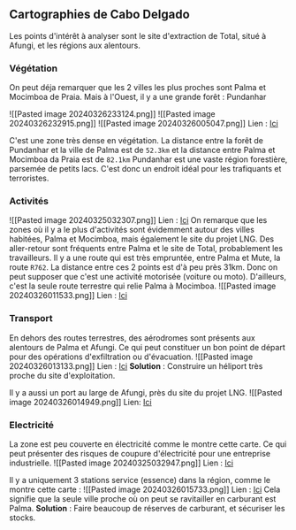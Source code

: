 
## Cartographies de Cabo Delgado

Les points d'intérêt à analyser sont le site d'extraction de Total, situé à Afungi, et les régions aux alentours.
### Végétation

On peut déja remarquer que les 2 villes les plus proches sont Palma et Mocimboa de Praia. Mais à l'Ouest, il y a une grande forêt : Pundanhar

![[Pasted image 20240326233124.png]]
![[Pasted image 20240326232915.png]]
![[Pasted image 20240326005047.png]]
Lien : [Ici](https://www.google.com/maps/dir/Moc%C3%ADmboa+da+Praia,+Mozambique/Total+LNG+Gas+project,+Palma,+Mozambique/Palma,+Mozambique/Pundanhar,+Mozambique/@-11.0263953,40.0299229,104919m/data=!3m1!1e3!4m26!4m25!1m5!1m1!1s0x1893697908236137:0x69ab16a96d94ff2a!2m2!1d40.3522402!2d-11.3535985!1m5!1m1!1s0x1892fb343957a189:0x9b802443d1994cf!2m2!1d40.5131681!2d-10.8508636!1m5!1m1!1s0x1892ee2f268b3897:0x9a1719840e5f764!2m2!1d40.4745459!2d-10.7743717!1m5!1m1!1s0x1892d21ea666c985:0xaf6ac398f4d44161!2m2!1d40.0562867!2d-10.8924666!3e2!5m2!1e2!1e4?ucbcb=1&entry=ttu)

C'est une zone très dense en végétation. La distance entre la forêt de Pundanhar et la ville de Palma est de `52.3km` et la distance entre Palma et Mocimboa da Praia est de `82.1km`
Pundanhar est une vaste région forestière, parsemée de petits lacs. C'est donc un endroit idéal pour les trafiquants et terroristes. 

### Activités

![[Pasted image 20240325032307.png]]
Lien : [Ici](https://www.strava.com/maps/global-heatmap?style=dark&terrain=false&sport=All&gColor=blue&gOpacity=100&labels=true&poi=true#9/-10.9544/40.2236)
On remarque que les zones où il y a le plus d'activités sont évidemment autour des villes habitées, Palma et Mocimboa, mais également le site du projet LNG. Des aller-retour sont fréquents entre Palma et le site de Total, probablement les travailleurs. 
Il y a une route qui est très empruntée, entre Palma et Mute, la route `R762`. La distance entre ces 2 points est d'à peu près 31km. Donc on peut supposer que c'est une activité motorisée (voiture ou moto).
D'ailleurs, c'est la seule route terrestre qui relie Palma à Mocimboa.
![[Pasted image 20240326011533.png]]
Lien : [Ici](https://www.openstreetmap.org/directions?engine=fossgis_osrm_car&route=-10.7742%2C40.4650%3B-11.3434%2C40.3538#map=10/-11.0834/40.2663&layers=T)

### Transport
En dehors des routes terrestres, des aérodromes sont présents aux alentours de Palma et Afungi. Ce qui peut constituer un bon point de départ pour des opérations d'exfiltration ou d'évacuation.
![[Pasted image 20240326013133.png]]
Lien : [Ici](https://ourairports.com/big-map.html)
**Solution** : Construire un héliport très proche du site d'exploitation.

Il y a aussi un port au large de Afungi, près du site du projet LNG.
![[Pasted image 20240326014949.png]]
Lien: [Ici](https://map.openseamap.org/)

### Electricité
La zone est peu couverte en électricité comme le montre cette carte. Ce qui peut présenter des risques de coupure d'électricité pour une entreprise industrielle.
![[Pasted image 20240325032947.png]]
Lien : [Ici](https://openinframap.org/#9.15/-11.128/40.1943)

Il y a uniquement 3 stations service (essence) dans la région, comme le montre cette carte :
![[Pasted image 20240326015733.png]]
Lien : [Ici](https://yandex.com/maps/?display-text=Gas%20stations&ll=40.544819%2C-10.751108&mode=search&sctx=ZAAAAAgBEAAaKAoSCdvEyf0OQURAEShIbHcPsCXAEhIJfGDHf4EgxD8ReVc9YB4yuT8iBgABAgMEBSgKOABA86UBSAFqAnJ1nQHNzEw9oAEAqAEAvQH7qdTAwgES5vD37PUGm%2BWD7fgE9aG59uwBggIG0JDQl9ChigIJMTg0MTA1Mjc0kgIAmgIMZGVza3RvcC1tYXBzqgK8ATU2MDg0NjA1MDUsNjAwMzU1OSwxOTYyMTYwNTgyLDM1OTIzMDUyNTEsMzUyOTQ4MzU3MjAsMzk0MTgxNDc0LDQxMjg1MTE1MjQ0LDIwNDc1NjAyNzEyLDIwNDc1NjAyMTc2LDE5MTM4OTQ1NzAsOTE1MTMzODAxLDEzNDM1NzY3MzEsMTY3MDAyNTEzNTAsMTYzNTUzOTIyMSwyMDQ3NTYwMTAxNSwyMDY5OTMwMzYwLDIwNDc1NTk4NzYz&sll=40.544819%2C-10.751108&sspn=0.628967%2C0.393808&text=%D0%90%D0%97%D0%A1&z=11)
Cela signifie que la seule ville proche où on peut se ravitailler en carburant est Palma.
**Solution** : Faire beaucoup de réserves de carburant, et sécuriser les stocks.